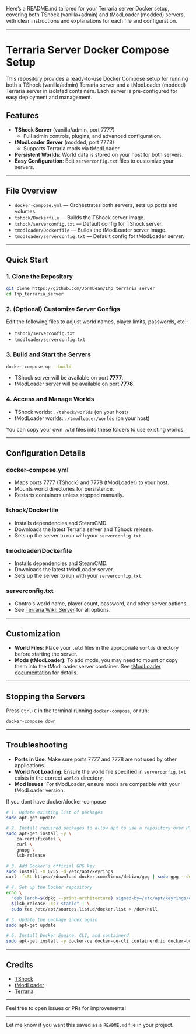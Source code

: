 Here’s a README.md tailored for your Terraria server Docker setup, covering both TShock (vanilla+admin) and tModLoader (modded) servers, with clear instructions and explanations for each file and configuration.

---

# Terraria Server Docker Compose Setup

This repository provides a ready-to-use Docker Compose setup for running both a TShock (vanilla/admin) Terraria server and a tModLoader (modded) Terraria server in isolated containers. Each server is pre-configured for easy deployment and management.

## Features

- **TShock Server** (vanilla/admin, port 7777)
  - Full admin controls, plugins, and advanced configuration.
- **tModLoader Server** (modded, port 7778)
  - Supports Terraria mods via tModLoader.
- **Persistent Worlds**: World data is stored on your host for both servers.
- **Easy Configuration**: Edit `serverconfig.txt` files to customize your servers.

---

## File Overview

- `docker-compose.yml` — Orchestrates both servers, sets up ports and volumes.
- `tshock/Dockerfile` — Builds the TShock server image.
- `tshock/serverconfig.txt` — Default config for TShock server.
- `tmodloader/Dockerfile` — Builds the tModLoader server image.
- `tmodloader/serverconfig.txt` — Default config for tModLoader server.

---

## Quick Start

### 1. Clone the Repository

```sh
git clone https://github.com/JonTDean/1hp_terraria_server
cd 1hp_terraria_server
```

### 2. (Optional) Customize Server Configs

Edit the following files to adjust world names, player limits, passwords, etc.:

- `tshock/serverconfig.txt`
- `tmodloader/serverconfig.txt`

### 3. Build and Start the Servers

```sh
docker-compose up --build
```

- TShock server will be available on port **7777**.
- tModLoader server will be available on port **7778**.

### 4. Access and Manage Worlds

- TShock worlds: `./tshock/worlds` (on your host)
- tModLoader worlds: `./tmodloader/worlds` (on your host)

You can copy your own `.wld` files into these folders to use existing worlds.

---

## Configuration Details

### docker-compose.yml

- Maps ports 7777 (TShock) and 7778 (tModLoader) to your host.
- Mounts world directories for persistence.
- Restarts containers unless stopped manually.

### tshock/Dockerfile

- Installs dependencies and SteamCMD.
- Downloads the latest Terraria server and TShock release.
- Sets up the server to run with your `serverconfig.txt`.

### tmodloader/Dockerfile

- Installs dependencies and SteamCMD.
- Downloads the latest tModLoader server.
- Sets up the server to run with your `serverconfig.txt`.

### serverconfig.txt

- Controls world name, player count, password, and other server options.
- See [Terraria Wiki: Server](https://terraria.wiki.gg/wiki/Server#Configuration_file) for all options.

---

## Customization

- **World Files**: Place your `.wld` files in the appropriate `worlds` directory before starting the server.
- **Mods (tModLoader)**: To add mods, you may need to mount or copy them into the tModLoader server container. See [tModLoader documentation](https://github.com/tModLoader/tModLoader/wiki/tModLoader-guide-for-players#installing-mods) for details.

---

## Stopping the Servers

Press `Ctrl+C` in the terminal running `docker-compose`, or run:

```sh
docker-compose down
```

---

## Troubleshooting

- **Ports in Use**: Make sure ports 7777 and 7778 are not used by other applications.
- **World Not Loading**: Ensure the world file specified in `serverconfig.txt` exists in the correct `worlds` directory.
- **Mod Issues**: For tModLoader, ensure mods are compatible with your tModLoader version.

If you dont have docker/docker-compose
```zsh
# 1. Update existing list of packages
sudo apt-get update

# 2. Install required packages to allow apt to use a repository over HTTPS
sudo apt-get install -y \
    ca-certificates \
    curl \
    gnupg \
    lsb-release

# 3. Add Docker’s official GPG key
sudo install -m 0755 -d /etc/apt/keyrings
curl -fsSL https://download.docker.com/linux/debian/gpg | sudo gpg --dearmor -o /etc/apt/keyrings/docker.gpg

# 4. Set up the Docker repository
echo \
  "deb [arch=$(dpkg --print-architecture) signed-by=/etc/apt/keyrings/docker.gpg] https://download.docker.com/linux/debian \
  $(lsb_release -cs) stable" | \
  sudo tee /etc/apt/sources.list.d/docker.list > /dev/null

# 5. Update the package index again
sudo apt-get update

# 6. Install Docker Engine, CLI, and containerd
sudo apt-get install -y docker-ce docker-ce-cli containerd.io docker-buildx-plugin docker-compose-plugin
```

---

## Credits

- [TShock](https://github.com/Pryaxis/TShock)
- [tModLoader](https://github.com/tModLoader/tModLoader)
- [Terraria](https://terraria.org/)

---

Feel free to open issues or PRs for improvements!

---

Let me know if you want this saved as a `README.md` file in your project.
